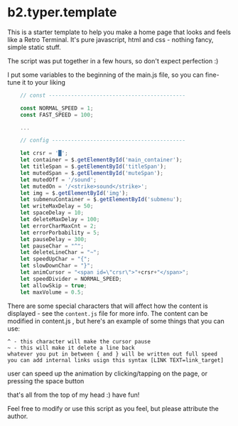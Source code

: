 # b2.typer.template

This is a starter template to help you make a home page that looks and feels like a Retro Terminal. It's pure javascript, html and css - nothing fancy, simple static stuff.

The script was put together in a few hours, so don't expect perfection :)

I put some variables to the beginning of the main.js file, so you can fine-tune it to your liking

```javascript
    // const -------------------------------------------

    const NORMAL_SPEED = 1;
    const FAST_SPEED = 100;

    ...

    // config ------------------------------------------

    let crsr = '█';
    let container = $.getElementById('main_container');
    let titleSpan = $.getElementById('titleSpan');
    let mutedSpan = $.getElementById('muteSpan');
    let mutedOff = '/sound';
    let mutedOn = '/<strike>sound</strike>';
    let img = $.getElementById('img');
    let submenuContainer = $.getElementById('submenu');
    let writeMaxDelay = 50;
    let spaceDelay = 10;
    let deleteMaxDelay = 100;
    let errorCharMaxCnt = 2;
    let errorPorbability = 5;
    let pauseDelay = 300;
    let pauseChar = "^";
    let deleteLineChar = "~";
    let speedUpChar = "{";
    let slowDownChar = "}";
    let animCursor = "<span id=\"crsr\">"+crsr+"</span>";
    let speedDivider = NORMAL_SPEED;
    let allowSkip = true;
    let maxVolume = 0.5;

```
There are some special characters that will affect how the content is displayed - see the `content.js` file for more info.
The content can be modified in content.js , but here's an example of some things that you can use:

```
^ - this character will make the cursor pause
~ - this will make it delete a line back
whatever you put in between { and } will be written out full speed
you can add internal links usign this syntax [LINK TEXT=link_target]
```

user can speed up the animation by clicking/tapping on the page, or pressing the space button

that's all from the top of my head :) have fun!

Feel free to modify or use this script as you feel, but please attribute the author.

